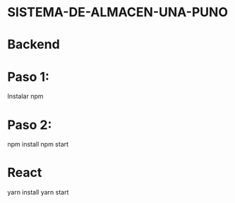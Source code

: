 # SISTEMA-DE-ALMACEN-UNA-PUNO
# Backend
# Paso 1:
Instalar npm
# Paso 2:
 npm install
 npm start
 
# React
 yarn install
 yarn start
 
